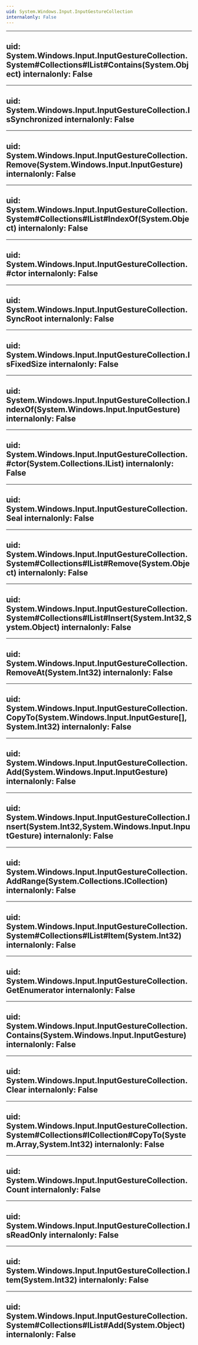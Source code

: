 ```yaml
---
uid: System.Windows.Input.InputGestureCollection
internalonly: False
---
```


---
uid: System.Windows.Input.InputGestureCollection.System#Collections#IList#Contains(System.Object)
internalonly: False
---

---
uid: System.Windows.Input.InputGestureCollection.IsSynchronized
internalonly: False
---

---
uid: System.Windows.Input.InputGestureCollection.Remove(System.Windows.Input.InputGesture)
internalonly: False
---

---
uid: System.Windows.Input.InputGestureCollection.System#Collections#IList#IndexOf(System.Object)
internalonly: False
---

---
uid: System.Windows.Input.InputGestureCollection.#ctor
internalonly: False
---

---
uid: System.Windows.Input.InputGestureCollection.SyncRoot
internalonly: False
---

---
uid: System.Windows.Input.InputGestureCollection.IsFixedSize
internalonly: False
---

---
uid: System.Windows.Input.InputGestureCollection.IndexOf(System.Windows.Input.InputGesture)
internalonly: False
---

---
uid: System.Windows.Input.InputGestureCollection.#ctor(System.Collections.IList)
internalonly: False
---

---
uid: System.Windows.Input.InputGestureCollection.Seal
internalonly: False
---

---
uid: System.Windows.Input.InputGestureCollection.System#Collections#IList#Remove(System.Object)
internalonly: False
---

---
uid: System.Windows.Input.InputGestureCollection.System#Collections#IList#Insert(System.Int32,System.Object)
internalonly: False
---

---
uid: System.Windows.Input.InputGestureCollection.RemoveAt(System.Int32)
internalonly: False
---

---
uid: System.Windows.Input.InputGestureCollection.CopyTo(System.Windows.Input.InputGesture[],System.Int32)
internalonly: False
---

---
uid: System.Windows.Input.InputGestureCollection.Add(System.Windows.Input.InputGesture)
internalonly: False
---

---
uid: System.Windows.Input.InputGestureCollection.Insert(System.Int32,System.Windows.Input.InputGesture)
internalonly: False
---

---
uid: System.Windows.Input.InputGestureCollection.AddRange(System.Collections.ICollection)
internalonly: False
---

---
uid: System.Windows.Input.InputGestureCollection.System#Collections#IList#Item(System.Int32)
internalonly: False
---

---
uid: System.Windows.Input.InputGestureCollection.GetEnumerator
internalonly: False
---

---
uid: System.Windows.Input.InputGestureCollection.Contains(System.Windows.Input.InputGesture)
internalonly: False
---

---
uid: System.Windows.Input.InputGestureCollection.Clear
internalonly: False
---

---
uid: System.Windows.Input.InputGestureCollection.System#Collections#ICollection#CopyTo(System.Array,System.Int32)
internalonly: False
---

---
uid: System.Windows.Input.InputGestureCollection.Count
internalonly: False
---

---
uid: System.Windows.Input.InputGestureCollection.IsReadOnly
internalonly: False
---

---
uid: System.Windows.Input.InputGestureCollection.Item(System.Int32)
internalonly: False
---

---
uid: System.Windows.Input.InputGestureCollection.System#Collections#IList#Add(System.Object)
internalonly: False
---
